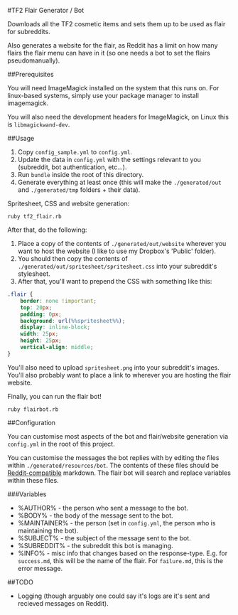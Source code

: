 #TF2 Flair Generator / Bot

Downloads all the TF2 cosmetic items and sets them up to be used
as flair for subreddits.

Also generates a website for the flair, as Reddit has a limit on how many
flairs the flair menu can have in it (so one needs a bot to set the flairs
pseudomanually).

##Prerequisites

You will need ImageMagick installed on the system that this runs on.
For linux-based systems, simply use your package manager to install imagemagick.

You will also need the development headers for ImageMagick, on Linux this is `libmagickwand-dev`.

##Usage

1. Copy `config_sample.yml` to `config.yml`.
2. Update the data in `config.yml` with the settings relevant to you (subreddit, bot authentication, etc...).
3. Run `bundle` inside the root of this directory.
4. Generate everything at least once (this will make the `./generated/out` and `./generated/tmp` folders + their data).

Spritesheet, CSS and website generation:
```shell
ruby tf2_flair.rb
```

After that, do the following:

1. Place a copy of the contents of `./generated/out/website` wherever you want to host the website (I like
to use my Dropbox's 'Public' folder).
2. You should then copy the contents of `./generated/out/spritesheet/spritesheet.css` into your subreddit's stylesheet.
3. After that, you'll want to prepend the CSS with something like this:

```css
.flair {
    border: none !important;
    top: 20px;
    padding: 0px;
    background: url(%%spritesheet%%);
    display: inline-block;
    width: 25px;
    height: 25px;
    vertical-align: middle;
}
```

You'll also need to upload `spritesheet.png` into your subreddit's images. You'll also probably want
to place a link to wherever you are hosting the flair website.

Finally, you can run the flair bot!

```shell
ruby flairbot.rb
```

##Configuration

You can customise most aspects of the bot and flair/website generation via `config.yml` in the root
of this project.

You can customise the messages the bot replies with by editing the files within `./generated/resources/bot`.
The contents of these files should be [Reddit-compatible](https://www.reddit.com/comments/6ewgt/reddit_markdown_primer_or_how_do_you_do_all_that)
markdown. The flair bot will search and replace variables within these files.

###Variables

* %AUTHOR%     - the person who sent a message to the bot.
* %BODY%       - the body of the message sent to the bot.
* %MAINTAINER% - the person (set in `config.yml`, the person who is maintaining the bot).
* %SUBJECT%    - the subject of the message sent to the bot.
* %SUBREDDIT%  - the subreddit this bot is managing.
* %INFO%       - misc info that changes based on the response-type. E.g. for `success.md`, this will be the name of the flair. For `failure.md`,
this is the error message.

##TODO

* Logging (though arguably one could say it's logs are it's sent and recieved messages on Reddit).


